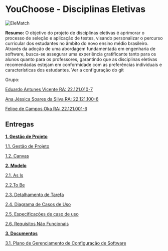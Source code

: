 # YouChoose - Disciplinas Eletivas

![EleMatch](https://github.com/EduardoAVicente/Disciplinas-Eletivas/assets/92233185/e4e0874e-a86e-4ef9-8a9d-52396d79b5f9)

**Resumo:** O objetivo do projeto de disciplinas eletivas é aprimorar o processo de seleção e aplicação de testes, visando personalizar o percurso curricular dos estudantes no âmbito do novo ensino médio brasileiro. Através da adoção de uma abordagem fundamentada em engenharia de software, busca-se assegurar uma experiência gratificante tanto para os alunos quanto para os professores, garantindo que as disciplinas eletivas recomendadas estejam em conformidade com as preferências individuais e características dos estudantes. Ver a configuração do git

Grupo:

[Eduardo Antunes Vicente RA: 22.121.010-7](https://github.com/EduardoAVicente)

[Ana Jéssica Soares da Silva RA: 22.121.100-6](https://github.com/AnaJessicaSS)

[Felipe de Campos Oka RA: 22.121.001-6](https://github.com/KaburauNero)

## Entregas

**[1. Gestão de Projeto](https://github.com/EduardoAVicente/Disciplinas-Eletivas/wiki/Gest%C3%A3o-de-Projeto)**

[1.1. Gestão de Projeto](https://github.com/EduardoAVicente/Disciplinas-Eletivas/wiki/Gest%C3%A3o-de-Projeto#1-defini%C3%A7%C3%A3o-de-projeto)

[1.2. Canvas](https://github.com/EduardoAVicente/Disciplinas-Eletivas/wiki/Gest%C3%A3o-de-Projeto#canvas)

**[2. Modelo](https://github.com/EduardoAVicente/Disciplinas-Eletivas/wiki/Modelo)**

[2.1. As Is](https://github.com/EduardoAVicente/Disciplinas-Eletivas/wiki/Modelo#as-is)

[2.2.To Be](https://github.com/EduardoAVicente/Disciplinas-Eletivas/wiki/Modelo#to-be)

[2.3. Detalhamento de Tarefa](https://github.com/EduardoAVicente/Disciplinas-Eletivas/wiki/Modelo#detalhamento-de-tarefa)

[2.4. Diagrama de Casos de Uso](https://github.com/EduardoAVicente/Disciplinas-Eletivas/wiki/Modelo#diagrama-de-casos-de-uso)

[2.5. Especificações de caso de uso](https://github.com/EduardoAVicente/Disciplinas-Eletivas/wiki/Modelo#especifica%C3%A7%C3%B5es-de-caso-de-uso)

[2.6. Requisitos Não Funcionais](https://github.com/EduardoAVicente/Disciplinas-Eletivas/wiki/Modelo#requisitos-n%C3%A3o-funcionais)

**[3. Documentos](https://github.com/EduardoAVicente/Disciplinas-Eletivas/wiki/Documentos)**

[3.1. Plano de Gerenciamento de Configuração de Software](https://github.com/EduardoAVicente/Disciplinas-Eletivas/wiki/Documentos#plano-de-gerenciamento-de-configura%C3%A7%C3%A3o-de-software)
